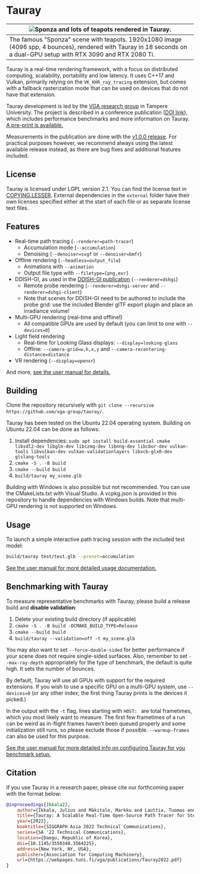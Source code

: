 Tauray
=======

|![Sponza and lots of teapots rendered in Tauray.](docs/images/teapot_sponza.png)                                                                          |
|----------------------------------------------------------------------------------------------------------------------------------------------------------|
| The famous "Sponza" scene with teapots. 1920x1080 image (4096 spp, 4 bounces), rendered with Tauray in 18 seconds on a dual-GPU setup with RTX 3090 and RTX 2080 Ti. |

Tauray is a real-time rendering framework, with a focus on distributed computing, scalability,
portability and low latency. It uses C++17 and Vulkan, primarily relying on the `VK_KHR_ray_tracing`
extension, but comes with a fallback rasterization mode that can be used on devices that
do not have that extension.

Tauray development is led by the [VGA research group](https://webpages.tuni.fi/vga/)
in Tampere University. The project is described in a conference publication ([DOI link](https://doi.org/10.1145/3550340.3564225)),
which includes performance benchmarks and more information on Tauray.
[A pre-print is available.](https://webpages.tuni.fi/vga/publications/Tauray2022.pdf)

Measurements in the publication are done with the [v1.0.0 release](https://github.com/vga-group/tauray/releases/tag/v1.0.0).
For practical purposes however, we recommend always using the latest available
release instead, as there are bug fixes and additional features included.

## License

Tauray is licensed under LGPL version 2.1. You can find the license text in
[COPYING.LESSER](COPYING.LESSER). External dependencies in the `external`
folder have their own licenses specified either at the start of each file or as
separate license text files.

## Features

- Real-time path tracing (`--renderer=path-tracer`)
  - Accumulation mode (`--accumulation`)
  - Denoising (`--denoiser=svgf` or `--denoiser=bmfr`)
- Offline rendering (`--headless=output_file`)
  - Animations with `--animation`
  - Output file type with `--filetype=[png,exr]`
- DDISH-GI, as used in the [DDISH-GI publication](https://doi.org/10.1007/978-3-030-89029-2_34) (`--renderer=dshgi`)
  - Remote probe rendering (`--renderer=dshgi-server` and `--renderer=dshgi-client`)
  - Note that scenes for DDISH-GI need to be authored to include the probe grid:
    use the included Blender glTF export plugin and place an irradiance volume!
- Multi-GPU rendering (real-time and offline!)
  - All compatible GPUs are used by default (you can limit to one with `--devices=0`)
- Light field rendering
  - Real-time for Looking Glass displays: `--display=looking-glass`
  - Offline: `--camera-grid=w,h,x,y` and `--camera-recentering-distance=distance`
- VR rendering (`--display=openxr`)

And more, [see the user manual for details.](docs/tauray_user_manual.pdf)

## Building

Clone the repository recursively with
`git clone --recursive https://github.com/vga-group/tauray/`.

Tauray has been tested on the Ubuntu 22.04 operating system. Building on Ubuntu
22.04 can be done as follows:

1. Install dependencies: `sudo apt install build-essential cmake libsdl2-dev libglm-dev libczmq-dev libnng-dev libcbor-dev vulkan-tools libvulkan-dev vulkan-validationlayers libxcb-glx0-dev glslang-tools`
2. `cmake -S . -B build`
3. `cmake --build build`
4. `build/tauray my_scene.glb`

Building with Windows is also possible but not recommended. You can use the
CMakeLists.txt with Visual Studio. A vcpkg.json is provided in this repository
to handle dependencies with Windows builds. Note that multi-GPU rendering is not
supported on Windows.

## Usage

To launch a simple interactive path tracing session with the included test model:

```bash
build/tauray test/test.glb --preset=accumulation
```

[See the user manual for more detailed usage documentation.](docs/tauray_user_manual.pdf)

## Benchmarking with Tauray

To measure representative benchmarks with Tauray, please build a release build
and **disable validation**:

1. Delete your existing build directory (if applicable)
2. `cmake -S . -B build -DCMAKE_BUILD_TYPE=Release`
3. `cmake --build build`
4. `build/tauray --validation=off -t my_scene.glb`

You may also want to set `--force-double-sided` for better performance if your
scene does not require single-sided surfaces. Also, remember to set
`--max-ray-depth` appropriately for the type of benchmark, the default is quite
high. It sets the number of bounces.

By default, Tauray will use all GPUs with support for the required extensions.
If you wish to use a specific GPU on a multi-GPU system, use `--devices=0` (or
any other index; the first thing Tauray prints is the devices it picked.)

In the output with the `-t` flag, lines starting with `HOST: ` are total
frametimes, which you most likely want to measure. The first few frametimes of
a run can be weird as in-flight frames haven't been queued properly and some
initialization still runs, so please exclude those if possible.
`--warmup-frames` can also be used for this purpose.

[See the user manual for more detailed info on configuring Tauray for you benchmark setup.](docs/tauray_user_manual.pdf)

## Citation

If you use Tauray in a research paper, please cite our forthcoming paper with the
format below:

```bibtex
@inproceedings{Ikkala22,
    author={Ikkala, Julius and Mäkitalo, Markku and Lauttia, Tuomas and Leria, Erwan and Jääskeläinen, Pekka},
    title={Tauray: A Scalable Real-Time Open-Source Path Tracer for Stereo and Light Field Displays},
    year={2022},
    booktitle={SIGGRAPH Asia 2022 Technical Communications},
    series={SA '22 Technical Communications},
    location={Daegu, Republic of Korea},
    doi={10.1145/3550340.3564225},
    address={New York, NY, USA},
    publisher={Association for Computing Machinery},
    url={https://webpages.tuni.fi/vga/publications/Tauray2022.pdf}
}
```
